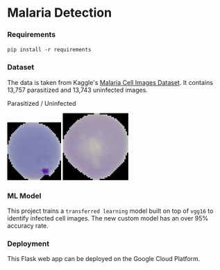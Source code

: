 # Malaria Detection

### Requirements

```
pip install -r requirements
```

### Dataset

The data is taken from Kaggle's [Malaria Cell Images Dataset](https://www.kaggle.com/iarunava/cell-images-for-detecting-malaria). It contains 13,757 parasitized and 13,743 uninfected images.

Parasitized / Uninfected

![](static/images/parasitized_28.png)
![](static/images/uninfected_9.png)

### ML Model

This project trains a `transferred learning` model built on top of `vgg16` to identify infected cell images. The new custom model has an over 95% accuracy rate.

### Deployment

This Flask web app can be deployed on the Google Cloud Platform.
